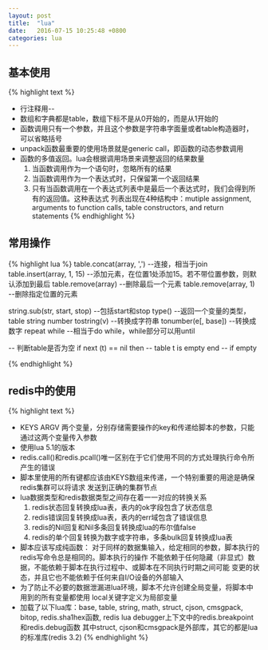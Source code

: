 ```yaml
---
layout: post
title:  "lua"
date:   2016-07-15 10:25:48 +0800
categories: lua
---
```


## 基本使用
{% highlight text %}
* 行注释用--
* 数组和字典都是table，数组下标不是从0开始的，而是从1开始的
* 函数调用只有一个参数，并且这个参数是字符串字面量或者table构造器时，可以省略括号
* unpack函数最重要的使用场景就是generic call，即函数的动态参数调用
* 函数的多值返回。lua会根据调用场景来调整返回的结果数量
  1. 当函数调用作为一个语句时，忽略所有的结果
  2. 当函数调用作为一个表达式时，只保留第一个返回结果
  3. 只有当函数调用在一个表达式列表中是最后一个表达式时，我们会得到所有的返回值。这种表达式
     列表出现在4种结构中：mutiple assignment, arguments to function calls, table
     constructors, and return statements
{% endhighlight %}

## 常用操作
{% highlight lua %}
table.concat(array, ',') --连接，相当于join
table.insert(array, 1, 15) --添加元素，在位置1处添加15。若不带位置参数，则默认添加到最后
table.remove(array) --删除最后一个元素
table.remove(array, 1) --删除指定位置的元素

string.sub(str, start, stop) --包括start和stop
type() --返回一个变量的类型，table string number
tostring(v) --转换成字符串
tonumber(e[, base]) --转换成数字
repeat while --相当于do while，while部分可以用until

-- 判断table是否为空
if next (t) == nil then
  -- table t is empty
end -- if empty

{% endhighlight %}

## redis中的使用
{% highlight text %}
* KEYS ARGV 两个变量，分别存储需要操作的key和传递给脚本的参数，只能通过这两个变量传入参数
* 使用lua 5.1的版本
* redis.call()和redis.pcall()唯一区别在于它们使用不同的方式处理执行命令所产生的错误
* 脚本里使用的所有键都应该由KEYS数组来传递，一个特别重要的用途是确保redis集群可以将请求
  发送到正确的集群节点
* lua数据类型和redis数据类型之间存在着一一对应的转换关系
  1. redis状态回复转换成lua表，表内的ok字段包含了状态信息
  2. redis错误回复转换成lua表，表内的err域包含了错误信息
  3. redis的Nil回复和Nil多条回复转换成lua的布尔值false
  4. redis的单个回复转换为数字或字符串，多条bulk回复转换成lua表
* 脚本应该写成纯函数：
     对于同样的数据集输入，给定相同的参数，脚本执行的redis写命令总是相同的。脚本执行的操作
  不能依赖于任何隐藏（非显式）数据，不能依赖于脚本在执行过程中、或脚本在不同执行时期之间可能
  变更的状态，并且它也不能依赖于任何来自I/O设备的外部输入
* 为了防止不必要的数据泄漏进lua环境，脚本不允许创建全局变量，将脚本中用到的所有变量都使用
  local关键字定义为局部变量
* 加载了以下lua库：base, table, string, math, struct, cjson, cmsgpack, bitop,
  redis.sha1hex函数, redis lua debugger上下文中的redis.breakpoint和redis.debug函数
  其中struct, cjson和cmsgpack是外部库，其它的都是lua的标准库(redis 3.2)
{% endhighlight %}
